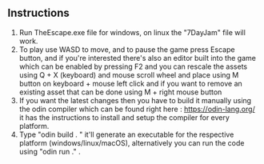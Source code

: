 ## Instructions
1. Run TheEscape.exe file for windows, on linux the "7DayJam" file will work.
2. To play use WASD to move, and to pause the game press Escape button, and if you're interested there's also an editor built into the game which can be enabled by pressing F2 and you can rescale the assets using Q + X (keyboard) and mouse scroll wheel and place using M button on keyboard + mouse left click and if you want to remove an existing asset that can be done using M + right mouse button
3. If you want the latest changes then you have to build it manually using the odin compiler which can be found right here : https://odin-lang.org/ it has the instructions to install and setup the compiler for every platform.
4. Type "odin build . " it'll generate an executable for the respective platform (windows/linux/macOS), alternatively you can run the code using "odin run ." .
